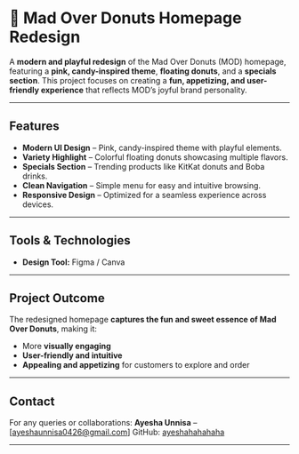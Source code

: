 # 🍩 Mad Over Donuts Homepage Redesign

A **modern and playful redesign** of the Mad Over Donuts (MOD) homepage, featuring a **pink, candy-inspired theme**, **floating donuts**, and a **specials section**. This project focuses on creating a **fun, appetizing, and user-friendly experience** that reflects MOD’s joyful brand personality.

---

## Features

* **Modern UI Design** – Pink, candy-inspired theme with playful elements.
* **Variety Highlight** – Colorful floating donuts showcasing multiple flavors.
* **Specials Section** – Trending products like KitKat donuts and Boba drinks.
* **Clean Navigation** – Simple menu for easy and intuitive browsing.
* **Responsive Design** – Optimized for a seamless experience across devices.

---

## Tools & Technologies

* **Design Tool:** Figma / Canva

---

## Project Outcome

The redesigned homepage **captures the fun and sweet essence of Mad Over Donuts**, making it:

* More **visually engaging**
* **User-friendly and intuitive**
* **Appealing and appetizing** for customers to explore and order

---

## Contact

For any queries or collaborations:
**Ayesha Unnisa** – \[ayeshaunnisa0426@gmail.com]
GitHub: [ayeshahahahaha](https://github.com/ayeshahahahaha)

---
